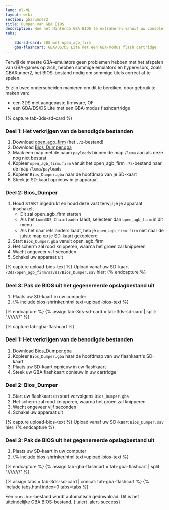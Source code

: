 ```yaml
---
lang: nl-NL
layout: wiki
section: gbarunner2
title: Dumpen van GBA BIOS
description: Hoe het Nintendo GBA BIOS te extraheren vanuit uw console
tabs:
  - 
    3ds-sd-card: 3DS met open_agb_firm
    gba-flashcart: GBA/DS/DS Lite met een GBA-modus flash cartridge
---
```


Terwijl de meeste GBA-emulators geen problemen hebben met het afspelen van GBA-games op zich, hebben sommige emulators en hypervisors, zoals GBARunner2, het BIOS-bestand nodig om sommige titels correct af te spelen.

Er zijn twee onderscheiden manieren om dit te bereiken, door gebruik te maken van:
- een 3DS met aangepaste firmware, OF
- een GBA/DS/DS Lite met een GBA-modus flashcartridge

{% capture tab-3ds-sd-card %}
### Deel 1: Het verkrijgen van de benodigde bestanden
1. Download [open_agb_firm](https://github.com/profi200/open_agb_firm/releases/latest) (het `.7z`-bestand)
1. Download [Bios_Dumper.gba](https://github.com/GlaZedBelmont/Random-Stuff/releases/download/0.0.5/Bios_Dumper.gba)
1. Maak een map met de naam `payloads` binnen de map `/luma` aan als deze nog niet bestaat
1. Kopieer `open_agb_firm.firm` vanuit het open_agb_firm `.7z`-bestand naar de map `/luma/payloads`
1. Kopieer `Bios_Dumper.gba` naar de hoofdmap van je SD-kaart
1. Steek je SD-kaart opnieuw in je apparaat

### Deel 2: Bios_Dumper
1. Houd <kbd>START</kbd> ingedrukt en houd deze vast terwijl je je apparaat inschakelt
    - Dit zal open_agb_firm starten
    - Als het `Luma3DS Chainloader` laadt, selecteer dan `open_agb_firm` in dit menu
    - Als het naar iets anders laadt, heb je `open_agb_firm.firm` niet naar de juiste map op je SD-kaart gekopieerd
1. Start `Bios_Dumper.gba` vanuit open_agb_firm
1. Het scherm zal rood knipperen, waarna het groen zal knipperen
1. Wacht ongeveer vijf seconden
1. Schakel uw apparaat uit

{% capture upload-bios-text %}
Upload vanaf uw SD-kaart `/3ds/open_agb_firm/saves/Bios_Dumper.sav` hier:
{% endcapture %}

### Deel 3: Pak de BIOS uit het gegenereerde opslagbestand uit
1. Plaats uw SD-kaart in uw computer
1. {% include bios-shrinker.html text=upload-bios-text %}

{% endcapture %}
{% assign tab-3ds-sd-card = tab-3ds-sd-card | split: "////////" %}


{% capture tab-gba-flashcart %}
### Deel 1: Het verkrijgen van de benodigde bestanden
1. Download [Bios_Dumper.gba](https://github.com/GlaZedBelmont/Random-Stuff/releases/download/0.0.5/Bios_Dumper.gba)
1. Kopieer `Bios_Dumper.gba` naar de hoofdmap van uw flashkaart's SD-kaart
1. Plaats uw SD-kaart opnieuw in uw flashkaart
1. Steek uw GBA flashkaart opnieuw in uw cartridge

### Deel 2: Bios_Dumper
1. Start uw flashkaart en start vervolgens `Bios_Dumper.gba`
1. Het scherm zal rood knipperen, waarna het groen zal knipperen
1. Wacht ongeveer vijf seconden
1. Schakel uw apparaat uit

{% capture upload-bios-text %}
Upload vanaf uw SD-kaart `Bios_Dumper.sav` hier:
{% endcapture %}

### Deel 3: Pak de BIOS uit het gegenereerde opslagbestand uit
1. Plaats uw SD-kaart in uw computer
1. {% include bios-shrinker.html text=upload-bios-text %}

{% endcapture %}
{% assign tab-gba-flashcart = tab-gba-flashcart | split: "////////" %}

{% assign tabs = tab-3ds-sd-card | concat: tab-gba-flashcart %}
{% include tabs.html index=0 tabs=tabs %}

Een `bios.bin`-bestand wordt automatisch gedownload. Dit is het uiteindelijke GBA BIOS-bestand.
{:.alert .alert-success}

<script src="https://geraintluff.github.io/sha256/sha256.min.js"></script>
<script src="/assets/js/bios-shrinker.js"></script>
